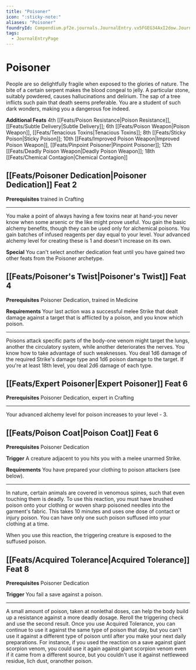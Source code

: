 ```yaml
---
title: "Poisoner"
icon: ":sticky-note:"
aliases: "Poisoner"
foundryId: Compendium.pf2e.journals.JournalEntry.vx5FGEG34AxI2dow.JournalEntryPage.HvbDEgCsLbzuMRiR
tags:
  - JournalEntryPage
---
```


# Poisoner
People are so delightfully fragile when exposed to the glories of nature. The bite of a certain serpent makes the blood congeal to jelly. A particular stone, suitably powdered, causes hallucinations and delirium. The sap of a tree inflicts such pain that death seems preferable. You are a student of such dark wonders, making you a dangerous foe indeed.

**Additional Feats** 4th [[Feats/Poison Resistance|Poison Resistance]], [[Feats/Subtle Delivery|Subtle Delivery]]; 6th [[Feats/Poison Weapon|Poison Weapon]], [[Feats/Tenacious Toxins|Tenacious Toxins]]; 8th [[Feats/Sticky Poison|Sticky Poison]]; 10th [[Feats/Improved Poison Weapon|Improved Poison Weapon]], [[Feats/Pinpoint Poisoner|Pinpoint Poisoner]]; 12th [[Feats/Deadly Poison Weapon|Deadly Poison Weapon]]; 18th [[Feats/Chemical Contagion|Chemical Contagion]]

## [[Feats/Poisoner Dedication|Poisoner Dedication]] Feat 2

**Prerequisites** trained in Crafting

* * *

You make a point of always having a few toxins near at hand-you never know when some arsenic or the like might prove useful. You gain the basic alchemy benefits, though they can be used only for alchemical poisons. You gain batches of infused reagents per day equal to your level. Your advanced alchemy level for creating these is 1 and doesn't increase on its own.

**Special** You can't select another dedication feat until you have gained two other feats from the Poisoner archetype.

## [[Feats/Poisoner's Twist|Poisoner's Twist]] Feat 4

**Prerequisites** Poisoner Dedication, trained in Medicine

**Requirements** Your last action was a successful melee Strike that dealt damage against a target that is afflicted by a poison, and you know which poison.

* * *

Poisons attack specific parts of the body-one venom might target the lungs, another the circulatory system, while another deteriorates the nerves. You know how to take advantage of such weaknesses. You deal 1d6 damage of the required Strike's damage type and 1d6 poison damage to the target. If you're at least 18th level, you deal 2d6 damage of each type.

## [[Feats/Expert Poisoner|Expert Poisoner]] Feat 6

**Prerequisites** Poisoner Dedication, expert in Crafting

* * *

Your advanced alchemy level for poison increases to your level - 3.

## [[Feats/Poison Coat|Poison Coat]] Feat 6

**Prerequisites** Poisoner Dedication

**Trigger** A creature adjacent to you hits you with a melee unarmed Strike.

**Requirements** You have prepared your clothing to poison attackers (see below).

* * *

In nature, certain animals are covered in venomous spines, such that even touching them is deadly. To use this reaction, you must have brushed poison onto your clothing or woven sharp poisoned needles into the garment's fabric. This takes 10 minutes and uses one dose of contact or injury poison. You can have only one such poison suffused into your clothing at a time.

When you use this reaction, the triggering creature is exposed to the suffused poison.

## [[Feats/Acquired Tolerance|Acquired Tolerance]] Feat 8

**Prerequisites** Poisoner Dedication

**Trigger** You fail a save against a poison.

* * *

A small amount of poison, taken at nonlethal doses, can help the body build up a resistance against a more deadly dosage. Reroll the triggering check and use the second result. Once you use Acquired Tolerance, you can continue to use it against the same type of poison that day, but you can't use it against a different type of poison until after you make your next daily preparations. For instance, if you used the reaction on a save against giant scorpion venom, you could use it again against giant scorpion venom even if it came from a different source, but you couldn't use it against nettleweed residue, lich dust, oranother poison.